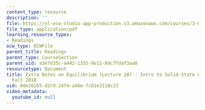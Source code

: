 ```yaml
---
content_type: resource
description: ''
file: https://ol-ocw-studio-app-production.s3.amazonaws.com/courses/3-091-introduction-to-solid-state-chemistry-fall-2018/0de26165d2c924f4a46e7cb1e3118c23_MIT3_091F18_Equilibrium.pdf
file_type: application/pdf
learning_resource_types:
- Readings
ocw_type: OCWFile
parent_title: Readings
parent_type: CourseSection
parent_uid: a3e7d35c-a442-1355-9e11-8dc7fdaf3aa0
resourcetype: Document
title: Extra Notes on Equilibrium (Lecture 28) - Intro to Solid-State Chemistry -
  Fall 2018
uid: 0de26165-d2c9-24f4-a46e-7cb1e3118c23
video_metadata:
  youtube_id: null
---
```

